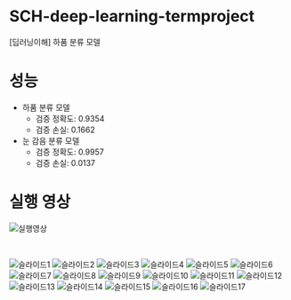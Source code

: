 # SCH-deep-learning-termproject
[딥러닝이해] 하품 분류 모델

# 성능
- 하품 분류 모델
  - 검증 정확도: 0.9354
  - 검증 손실: 0.1662
- 눈 감음 분류 모델
  - 검증 정확도: 0.9957
  - 검증 손실: 0.0137
 
# 실행 영상
![실행영상](https://github.com/haZuny/SCH-deep-learning-termproject/assets/64102831/19d59967-7d19-4223-88bf-f696f9154489)
 
<br>

![슬라이드1](https://github.com/haZuny/SCH-deep-learning-termproject/assets/64102831/57f58291-bb1a-4a6f-977b-920ce9d9822f)
![슬라이드2](https://github.com/haZuny/SCH-deep-learning-termproject/assets/64102831/d12293fb-0811-451a-b429-0b201737f433)
![슬라이드3](https://github.com/haZuny/SCH-deep-learning-termproject/assets/64102831/f401e5f1-cee7-4880-ae01-0f00c6a378c1)
![슬라이드4](https://github.com/haZuny/SCH-deep-learning-termproject/assets/64102831/e1c3fbe9-dd39-44b4-a055-977f8305beb2)
![슬라이드5](https://github.com/haZuny/SCH-deep-learning-termproject/assets/64102831/7acde86b-093e-44a9-8d26-d51b0f78729d)
![슬라이드6](https://github.com/haZuny/SCH-deep-learning-termproject/assets/64102831/d4b28a33-3474-4b2a-b6ba-f4e9afe0f978)
![슬라이드7](https://github.com/haZuny/SCH-deep-learning-termproject/assets/64102831/6b754f2e-0204-45ed-bd37-15110662108b)
![슬라이드8](https://github.com/haZuny/SCH-deep-learning-termproject/assets/64102831/f70917fd-84fa-41ba-a66d-dc614f9e4639)
![슬라이드9](https://github.com/haZuny/SCH-deep-learning-termproject/assets/64102831/468e1241-9917-4122-86ed-52f3954c5079)
![슬라이드10](https://github.com/haZuny/SCH-deep-learning-termproject/assets/64102831/220d2045-b5a2-4a97-8823-9d38fedbb026)
![슬라이드11](https://github.com/haZuny/SCH-deep-learning-termproject/assets/64102831/3b9f1c96-f090-42ba-bfc3-7efd5680a78d)
![슬라이드12](https://github.com/haZuny/SCH-deep-learning-termproject/assets/64102831/825d7a38-4c78-4539-976f-839246363fe2)
![슬라이드13](https://github.com/haZuny/SCH-deep-learning-termproject/assets/64102831/75202674-41e9-4de2-b638-c79b73a05bd3)
![슬라이드14](https://github.com/haZuny/SCH-deep-learning-termproject/assets/64102831/3b2cc345-68bd-4582-8356-c86927272f47)
![슬라이드15](https://github.com/haZuny/SCH-deep-learning-termproject/assets/64102831/29eff72c-c000-4525-bfad-1cece2cc1a40)
![슬라이드16](https://github.com/haZuny/SCH-deep-learning-termproject/assets/64102831/566bb0e6-58f6-4cdb-a8e0-9b2ad139acc7)
![슬라이드17](https://github.com/haZuny/SCH-deep-learning-termproject/assets/64102831/c0fb919c-f47f-4046-8f03-be7297c53922)

